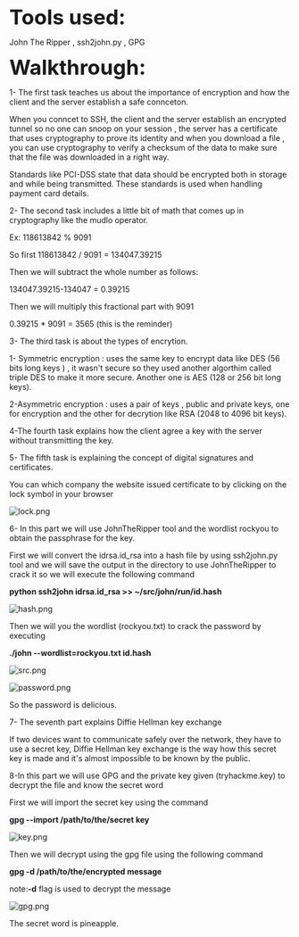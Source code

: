 <span style=" font-size:37px;"> **Tools used:** </span><br/>

John The Ripper , ssh2john.py , GPG


<span style=" font-size:37px;"> **Walkthrough:** </span><br/>

1- The first task teaches us about the importance of encryption and how the client and the server establish a safe connceton.

When you conncet to SSH, the client and the server establish an encrypted tunnel so no one can snoop on your session , the server has a certificate that uses cryptography to prove its identity and when you download a file , you can use cryptography to verify a checksum of the data to make sure that the file was downloaded in a right way.

Standards like PCI-DSS state that data should be encrypted both in storage and while being transmitted. These standards is used when handling payment card details.

2- The second task includes a little bit of math that comes up in cryptography like the mudlo operator.

Ex: 118613842 % 9091

So first 118613842 / 9091  = 134047.39215

Then we will subtract the whole number as follows:

134047.39215-134047 = 0.39215

Then we will multiply this fractional part with 9091

0.39215 * 9091 = 3565 (this is the reminder)


3- The third task is about the types of encrytion.

1- Symmetric encryption : uses the same key to 
encrypt data like DES (56 bits long keys ) , it wasn't secure so they used another algorthim called triple DES to make it more secure. Another one is AES (128 or 256 bit long keys).

2-Asymmetric encryption : uses a pair of keys , public and private keys, one for encryption and the other for decrytion like RSA (2048 to 4096 bit keys).


4-The fourth task  explains how the client agree  a key with the server without transmitting the key.


5- The fifth task is explaining the concept of digital signatures and certificates.

You can which company the website issued certificate to by clicking on the lock symbol in your browser

![lock.png]({{site.baseurl}}/lock.png)


6- In this part we will use JohnTheRipper tool and the wordlist rockyou to obtain the passphrase for the key.

First we will convert the idrsa.id_rsa into a hash file by using ssh2john.py tool and we will save the output in the directory to use JohnTheRipper to crack it so we will execute the following command

**python ssh2john idrsa.id_rsa >> ~/src/john/run/id.hash**

![hash.png]({{site.baseurl}}/hash.png)


Then we will you the wordlist (rockyou.txt) to crack the password by executing

**./john --wordlist=rockyou.txt id.hash**

![src.png]({{site.baseurl}}/src.png)


![password.png]({{site.baseurl}}/password.png)


So the password is delicious.


7- The seventh part explains Diffie Hellman key exchange 

If two devices want to communicate safely over the network, they have to use a secret key, Diffie Hellman key exchange is the way how this secret key is made and it's almost impossible to be known by the public.

8-In this part we will use GPG and the private key given (tryhackme.key) to decrypt the file and know the secret word

First we will import the secret key using the command

**gpg --import /path/to/the/secret key**


![key.png]({{site.baseurl}}/key.png)


Then we will decrypt using the gpg file using the following command 

**gpg -d /path/to/the/encrypted message** 

note:**-d** flag is used to decrypt the message

![gpg.png]({{site.baseurl}}/gpg.png)


The secret word is pineapple.
